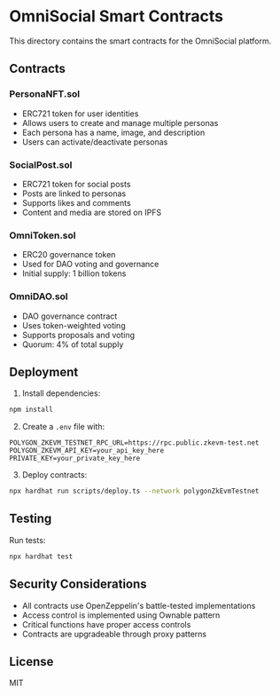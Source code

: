 # OmniSocial Smart Contracts

This directory contains the smart contracts for the OmniSocial platform.

## Contracts

### PersonaNFT.sol
- ERC721 token for user identities
- Allows users to create and manage multiple personas
- Each persona has a name, image, and description
- Users can activate/deactivate personas

### SocialPost.sol
- ERC721 token for social posts
- Posts are linked to personas
- Supports likes and comments
- Content and media are stored on IPFS

### OmniToken.sol
- ERC20 governance token
- Used for DAO voting and governance
- Initial supply: 1 billion tokens

### OmniDAO.sol
- DAO governance contract
- Uses token-weighted voting
- Supports proposals and voting
- Quorum: 4% of total supply

## Deployment

1. Install dependencies:
```bash
npm install
```

2. Create a `.env` file with:
```
POLYGON_ZKEVM_TESTNET_RPC_URL=https://rpc.public.zkevm-test.net
POLYGON_ZKEVM_API_KEY=your_api_key_here
PRIVATE_KEY=your_private_key_here
```

3. Deploy contracts:
```bash
npx hardhat run scripts/deploy.ts --network polygonZkEvmTestnet
```

## Testing

Run tests:
```bash
npx hardhat test
```

## Security Considerations

- All contracts use OpenZeppelin's battle-tested implementations
- Access control is implemented using Ownable pattern
- Critical functions have proper access controls
- Contracts are upgradeable through proxy patterns

## License

MIT 